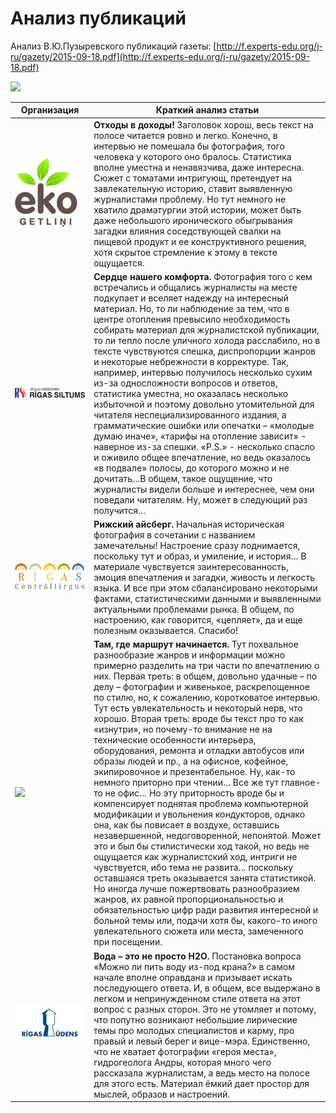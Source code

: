 # Анализ публикаций

Анализ В.Ю.Пузыревского публикаций газеты: [http://f.experts-edu.org/j-ru/gazety/2015-09-18.pdf](http://f.experts-edu.org/j-ru/gazety/2015-09-18.pdf)

![](https://chart.googleapis.com/chart?cht=qr\&chl=http%3A%2F%2Ff.experts-edu.org%2Fj-ru%2Fgazety%2F2015-09-18.pdf\&chs=180x180\&choe=UTF-8\&chld=L|2)

| Организация                                | Краткий анализ статьи                                                                                                                                                                                                                                                                                                                                                                                                                                                                                                                                                                                                                                                                                                                                                                                                                                                                                                                                                                                                                                                                                                                                                                                                                                                                                                            |
| ------------------------------------------ | -------------------------------------------------------------------------------------------------------------------------------------------------------------------------------------------------------------------------------------------------------------------------------------------------------------------------------------------------------------------------------------------------------------------------------------------------------------------------------------------------------------------------------------------------------------------------------------------------------------------------------------------------------------------------------------------------------------------------------------------------------------------------------------------------------------------------------------------------------------------------------------------------------------------------------------------------------------------------------------------------------------------------------------------------------------------------------------------------------------------------------------------------------------------------------------------------------------------------------------------------------------------------------------------------------------------------------- |
| ![](../.gitbook/assets/getlini.jpg)        | **Отходы в доходы!** Заголовок хорош, весь текст на полосе читается ровно и легко. Конечно, в интервью не помешала бы фотография, того человека у которого оно бралось. Статистика вполне уместна и ненавязчива, даже интересна. Сюжет с томатами интригующ, претендует на завлекательную историю, ставит выявленную журналистами проблему. Но тут немного не хватило драматургии этой истории, может быть даже небольшого иронического обыгрывания загадки влияния соседствующей свалки на пищевой продукт и ее конструктивного решения, хотя скрытое стремление к этому в тексте ощущается.                                                                                                                                                                                                                                                                                                                                                                                                                                                                                                                                                                                                                                                                                                                                    |
| ![](<../.gitbook/assets/Siltums Logo.png>) | **Сердце нашего комфорта.** Фотография того с кем встречались и общались журналисты на месте подкупает и вселяет надежду на интересный материал. Но, то ли наблюдение за тем, что в центре отопления превысило необходимость собирать материал для журналистской публикации, то ли тепло после уличного холода расслабило, но в тексте чувствуются спешка, диспропорции жанров и некоторые небрежности в корректуре. Так, например, интервью получилось несколько сухим из-за односложности вопросов и ответов, статистика уместна, но оказалась несколько избыточной и поэтому довольно утомительной для читателя неспециализированного издания, а грамматические ошибки или опечатки – «молодые думаю иначе», «тарифы на отопление зависит» - наверное из-за спешки. «P.S.» - несколько спасло и оживило общее впечатление, но ведь оказалось «в подвале» полосы, до которого можно и не дочитать…В общем, такое ощущение, что журналисты видели больше и интереснее, чем они поведали читателям. Ну, может в следующий раз получится…                                                                                                                                                                                                                                                                                         |
| ![](../.gitbook/assets/tirgus.jpg)         | **Рижский айсберг.** Начальная историческая фотография в сочетании с названием замечательны! Настроение сразу поднимается, поскольку тут и образ, и умиление, и история… В материале чувствуется заинтересованность, эмоция впечатления и загадки, живость и легкость языка. И все при этом сбалансировано некоторыми фактами, статистическими данными и выявленными актуальными проблемами рынка. В общем, по настроению, как говорится, «цепляет», да и еще полезным оказывается. Спасибо!                                                                                                                                                                                                                                                                                                                                                                                                                                                                                                                                                                                                                                                                                                                                                                                                                                     |
| ![](../.gitbook/assets/rs\_logo.jpg)       | **Там, где маршрут начинается.** Тут похвальное разнообразие жанров и информации можно примерно разделить на три части по впечатлению о них. Первая треть: в общем, довольно удачные – по делу – фотографии и живенькое, раскрепощенное по стилю, но, к сожалению, коротковатое интервью. Тут есть увлекательность и некоторый нерв, что хорошо. Вторая треть: вроде бы текст про то как «изнутри», но почему-то внимание не на технические особенности интерьера, оборудования, ремонта и отладки автобусов или образы людей и пр., а на офисное, кофейное, экипировочное и презентабельное. Ну, как-то немного приторно при чтении… Все же тут главное-то не офис… Но эту приторность вроде бы и компенсирует поднятая проблема компьютерной модификации и увольнения кондукторов, однако она, как бы повисает в воздухе, оставшись незавершенной, недоговоренной, непонятой. Может это и был бы стилистически ход такой, но ведь не ощущается как журналистский ход, интриги не чувствуется, ибо тема не развита… поскольку оставшаяся треть оказывается занята статистикой. Но иногда лучше пожертвовать разнообразием жанров, их равной пропорциональностью и обязательностью цифр ради развития интересной и больной темы или, подачи хотя бы, какого-то иного увлекательного сюжета или места, замеченного при посещении. |
| ![](../.gitbook/assets/rigasudens.jpg)     | **Вода – это не просто H2O.** Постановка вопроса «Можно ли пить воду из-под крана?» в самом начале вполне оправдана и призывает искать последующего ответа. И, в общем, все выдержано в легком и непринужденном стиле ответа на этот вопрос с разных сторон. Это не утомляет и потому, что попутно возникают небольшие лирические темы про молодых специалистов и карму, про правый и левый берег и вице-мэра. Единственно, что не хватает фотографии  «героя места», гидрогеолога Андры, которая много чего рассказала журналистам, а ведь место на полосе для этого есть. Материал ёмкий дает простор для мыслей, образов и настроений.                                                                                                                                                                                                                                                                                                                                                                                                                                                                                                                                                                                                                                                                                        |
